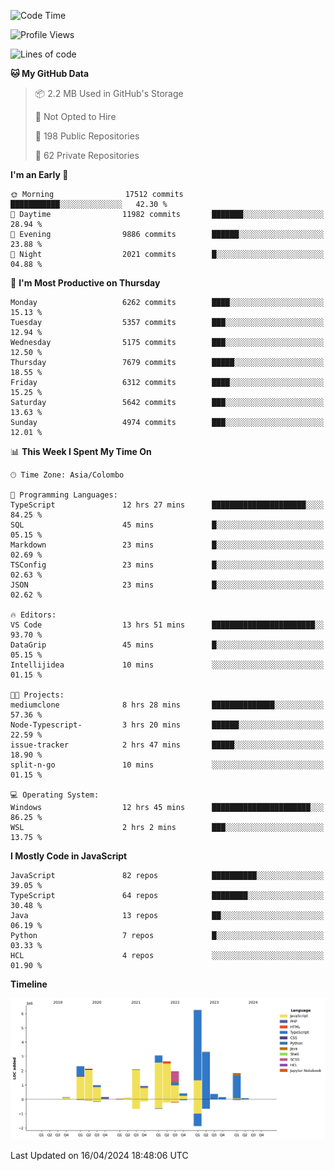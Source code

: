 
<!--START_SECTION:waka-->
![Code Time](http://img.shields.io/badge/Code%20Time-1%2C654%20hrs-blue)

![Profile Views](http://img.shields.io/badge/Profile%20Views-0-blue)

![Lines of code](https://img.shields.io/badge/From%20Hello%20World%20I%27ve%20Written-28.9%20million%20lines%20of%20code-blue)

**🐱 My GitHub Data** 

> 📦 2.2 MB Used in GitHub's Storage 
 > 
> 🚫 Not Opted to Hire
 > 
> 📜 198 Public Repositories 
 > 
> 🔑 62 Private Repositories 
 > 
**I'm an Early 🐤** 

```text
🌞 Morning                17512 commits       ███████████░░░░░░░░░░░░░░   42.30 % 
🌆 Daytime                11982 commits       ███████░░░░░░░░░░░░░░░░░░   28.94 % 
🌃 Evening                9886 commits        ██████░░░░░░░░░░░░░░░░░░░   23.88 % 
🌙 Night                  2021 commits        █░░░░░░░░░░░░░░░░░░░░░░░░   04.88 % 
```
📅 **I'm Most Productive on Thursday** 

```text
Monday                   6262 commits        ████░░░░░░░░░░░░░░░░░░░░░   15.13 % 
Tuesday                  5357 commits        ███░░░░░░░░░░░░░░░░░░░░░░   12.94 % 
Wednesday                5175 commits        ███░░░░░░░░░░░░░░░░░░░░░░   12.50 % 
Thursday                 7679 commits        █████░░░░░░░░░░░░░░░░░░░░   18.55 % 
Friday                   6312 commits        ████░░░░░░░░░░░░░░░░░░░░░   15.25 % 
Saturday                 5642 commits        ███░░░░░░░░░░░░░░░░░░░░░░   13.63 % 
Sunday                   4974 commits        ███░░░░░░░░░░░░░░░░░░░░░░   12.01 % 
```


📊 **This Week I Spent My Time On** 

```text
🕑︎ Time Zone: Asia/Colombo

💬 Programming Languages: 
TypeScript               12 hrs 27 mins      █████████████████████░░░░   84.25 % 
SQL                      45 mins             █░░░░░░░░░░░░░░░░░░░░░░░░   05.15 % 
Markdown                 23 mins             █░░░░░░░░░░░░░░░░░░░░░░░░   02.69 % 
TSConfig                 23 mins             █░░░░░░░░░░░░░░░░░░░░░░░░   02.63 % 
JSON                     23 mins             █░░░░░░░░░░░░░░░░░░░░░░░░   02.62 % 

🔥 Editors: 
VS Code                  13 hrs 51 mins      ███████████████████████░░   93.70 % 
DataGrip                 45 mins             █░░░░░░░░░░░░░░░░░░░░░░░░   05.15 % 
Intellijidea             10 mins             ░░░░░░░░░░░░░░░░░░░░░░░░░   01.15 % 

🐱‍💻 Projects: 
mediumclone              8 hrs 28 mins       ██████████████░░░░░░░░░░░   57.36 % 
Node-Typescript-         3 hrs 20 mins       ██████░░░░░░░░░░░░░░░░░░░   22.59 % 
issue-tracker            2 hrs 47 mins       █████░░░░░░░░░░░░░░░░░░░░   18.90 % 
split-n-go               10 mins             ░░░░░░░░░░░░░░░░░░░░░░░░░   01.15 % 

💻 Operating System: 
Windows                  12 hrs 45 mins      ██████████████████████░░░   86.25 % 
WSL                      2 hrs 2 mins        ███░░░░░░░░░░░░░░░░░░░░░░   13.75 % 
```

**I Mostly Code in JavaScript** 

```text
JavaScript               82 repos            ██████████░░░░░░░░░░░░░░░   39.05 % 
TypeScript               64 repos            ████████░░░░░░░░░░░░░░░░░   30.48 % 
Java                     13 repos            ██░░░░░░░░░░░░░░░░░░░░░░░   06.19 % 
Python                   7 repos             █░░░░░░░░░░░░░░░░░░░░░░░░   03.33 % 
HCL                      4 repos             ░░░░░░░░░░░░░░░░░░░░░░░░░   01.90 % 
```



**Timeline**

![Lines of Code chart](https://raw.githubusercontent.com/ccweerasinghe1994/ccweerasinghe1994/master/assets/bar_graph.png)


 Last Updated on 16/04/2024 18:48:06 UTC
<!--END_SECTION:waka-->
